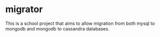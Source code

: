 # migrator
This is a school project that aims to allow migration from both mysql to mongodb and mongodb to cassandra databases.

